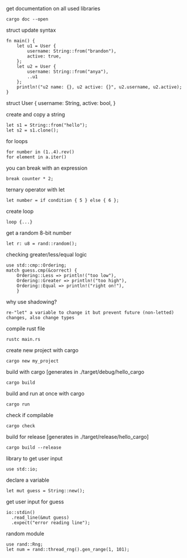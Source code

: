 get documentation on all used libraries

    cargo doc --open

struct update syntax

    fn main() {
        let u1 = User {
            username: String::from("brandon"),
            active: true,
        };
        let u2 = User {
            username: String::from("anya"),
            ..u1
        };
        println!("u2 name: {}, u2 active: {}", u2.username, u2.active);
    }

struct User {
    username: String,
    active: bool,
}

create and copy a string

    let s1 = String::from("hello");
    let s2 = s1.clone();

for loops

    for number in (1..4).rev()
    for element in a.iter()
    
you can break with an expression

    break counter * 2;

ternary operator with let

    let number = if condition { 5 } else { 6 };

create loop

    loop {...}

get a random 8-bit number

    let r: u8 = rand::random();

checking greater/less/equal logic

    use std::cmp::Ordering;
    match guess.cmp(&correct) {
        Ordering::Less => println!("too low"),
        Ordering::Greater => println!("too high"),
        Ordering::Equal => println!("right on!"),
        }

why use shadowing?

    re-"let" a variable to change it but prevent future (non-letted) changes, also change types

compile rust file

    rustc main.rs
create new project with cargo

    cargo new my_project
build with cargo [generates in ./target/debug/hello_cargo

    cargo build
build and run at once with cargo

    cargo run
check if compilable

    cargo check
build for release [generates in ./target/release/hello_cargo]

    cargo build --release
library to get user input

    use std::io;
declare a variable

    let mut guess = String::new();
get user input for guess

    io::stdin()
      .read_line(&mut guess)
      .expect("error reading line");
random module

    use rand::Rng;
    let num = rand::thread_rng().gen_range(1, 101);

